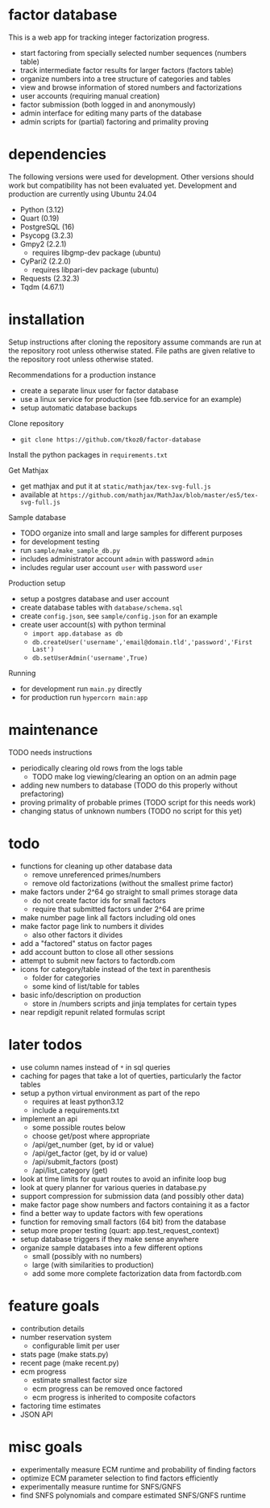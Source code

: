 # factor database

This is a web app for tracking integer factorization progress.

- start factoring from specially selected number sequences (numbers table)
- track intermediate factor results for larger factors (factors table)
- organize numbers into a tree structure of categories and tables
- view and browse information of stored numbers and factorizations
- user accounts (requiring manual creation)
- factor submission (both logged in and anonymously)
- admin interface for editing many parts of the database
- admin scripts for (partial) factoring and primality proving

# dependencies

The following versions were used for development. Other versions should work but
compatibility has not been evaluated yet. Development and production are
currently using Ubuntu 24.04

- Python (3.12)
- Quart (0.19)
- PostgreSQL (16)
- Psycopg (3.2.3)
- Gmpy2 (2.2.1)
  - requires libgmp-dev package (ubuntu)
- CyPari2 (2.2.0)
  - requires libpari-dev package (ubuntu)
- Requests (2.32.3)
- Tqdm (4.67.1)

# installation

Setup instructions after cloning the repository assume commands are run at the
repository root unless otherwise stated. File paths are given relative to the
repository root unless otherwise stated.

Recommendations for a production instance
- create a separate linux user for factor database
- use a linux service for production (see fdb.service for an example)
- setup automatic database backups

Clone repository
- `git clone https://github.com/tkoz0/factor-database`

Install the python packages in `requirements.txt`

Get Mathjax
- get mathjax and put it at `static/mathjax/tex-svg-full.js`
- available at `https://github.com/mathjax/MathJax/blob/master/es5/tex-svg-full.js`

Sample database
- TODO organize into small and large samples for different purposes
- for development testing
- run `sample/make_sample_db.py`
- includes administrator account `admin` with password `admin`
- includes regular user account `user` with password `user`

Production setup
- setup a postgres database and user account
- create database tables with `database/schema.sql`
- create `config.json`, see `sample/config.json` for an example
- create user account(s) with python terminal
  - `import app.database as db`
  - `db.createUser('username','email@domain.tld','password','First Last')`
  - `db.setUserAdmin('username',True)`

Running
- for development run `main.py` directly
- for production run `hypercorn main:app`

# maintenance

TODO needs instructions
- periodically clearing old rows from the logs table
  - TODO make log viewing/clearing an option on an admin page
- adding new numbers to database (TODO do this properly without prefactoring)
- proving primality of probable primes (TODO script for this needs work)
- changing status of unknown numbers (TODO no script for this yet)

# todo

- functions for cleaning up other database data
  - remove unreferenced primes/numbers
  - remove old factorizations (without the smallest prime factor)
- make factors under 2^64 go straight to small primes storage data
  - do not create factor ids for small factors
  - require that submitted factors under 2^64 are prime
- make number page link all factors including old ones
- make factor page link to numbers it divides
  - also other factors it divides
- add a "factored" status on factor pages
- add account button to close all other sessions
- attempt to submit new factors to factordb.com
- icons for category/table instead of the text in parenthesis
  - folder for categories
  - some kind of list/table for tables
- basic info/description on production
  - store in /numbers scripts and jinja templates for certain types
- near repdigit repunit related formulas script

# later todos

- use column names instead of `*` in sql queries
- caching for pages that take a lot of querties, particularly the factor tables
- setup a python virtual environment as part of the repo
  - requires at least python3.12
  - include a requirements.txt
- implement an api
  - some possible routes below
  - choose get/post where appropriate
  - /api/get_number (get, by id or value)
  - /api/get_factor (get, by id or value)
  - /api/submit_factors (post)
  - /api/list_category (get)
- look at time limits for quart routes to avoid an infinite loop bug
- look at query planner for various queries in database.py
- support compression for submission data (and possibly other data)
- make factor page show numbers and factors containing it as a factor
- find a better way to update factors with few operations
- function for removing small factors (64 bit) from the database
- setup more proper testing (quart: app.test_request_context)
- setup database triggers if they make sense anywhere
- organize sample databases into a few different options
  - small (possibly with no numbers)
  - large (with similarities to production)
  - add some more complete factorization data from factordb.com

# feature goals

- contribution details
- number reservation system
  - configurable limit per user
- stats page (make stats.py)
- recent page (make recent.py)
- ecm progress
  - estimate smallest factor size
  - ecm progress can be removed once factored
  - ecm progress is inherited to composite cofactors
- factoring time estimates
- JSON API

# misc goals

- experimentally measure ECM runtime and probability of finding factors
- optimize ECM parameter selection to find factors efficiently
- experimentally measure runtime for SNFS/GNFS
- find SNFS polynomials and compare estimated SNFS/GNFS runtime
